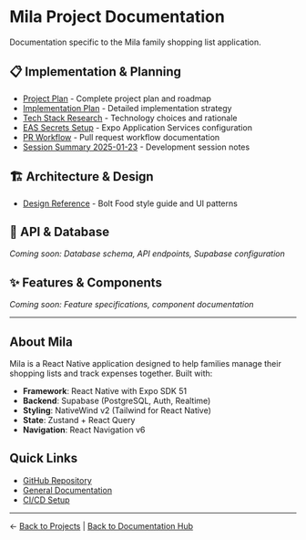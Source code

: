 # Mila Project Documentation

Documentation specific to the Mila family shopping list application.

## 📋 Implementation & Planning

- [Project Plan](./implementation/projectplan.md) - Complete project plan and roadmap
- [Implementation Plan](./implementation/implementation-plan.md) - Detailed implementation strategy
- [Tech Stack Research](./implementation/tech-stack-research.md) - Technology choices and rationale
- [EAS Secrets Setup](./implementation/eas-secrets-setup.md) - Expo Application Services configuration
- [PR Workflow](./implementation/pr-workflow.md) - Pull request workflow documentation
- [Session Summary 2025-01-23](./implementation/session-summary-2025-01-23.md) - Development session notes

## 🏗️ Architecture & Design

- [Design Reference](./architecture/design-reference.md) - Bolt Food style guide and UI patterns

## 🔌 API & Database

*Coming soon: Database schema, API endpoints, Supabase configuration*

## ✨ Features & Components

*Coming soon: Feature specifications, component documentation*

---

## About Mila

Mila is a React Native application designed to help families manage their shopping lists and track expenses together. Built with:

- **Framework**: React Native with Expo SDK 51
- **Backend**: Supabase (PostgreSQL, Auth, Realtime)
- **Styling**: NativeWind v2 (Tailwind for React Native)
- **State**: Zustand + React Query
- **Navigation**: React Navigation v6

## Quick Links

- [GitHub Repository](https://github.com/PeanutBAMM/milav2)
- [General Documentation](../../general/)
- [CI/CD Setup](../../general/ci-cd/)

---

← [Back to Projects](../) | [Back to Documentation Hub](../../)